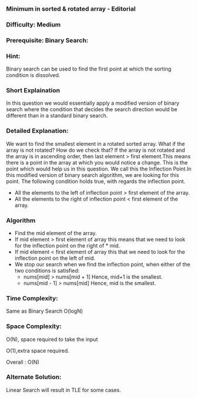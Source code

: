 ### **Minimum in sorted & rotated array - Editorial**
### **Difficulty**: Medium
### **Prerequisite: Binary Search**:
### **Hint:**
Binary search can be used to find the first point at which the sorting condition is dissolved. 
### **Short Explaination**
In this question we would essentially apply a modified version of binary search where the condition that decides the search direction would be different than in a standard binary search.
### **Detailed Explanation**:
We want to find the smallest element in a rotated sorted array. What if the array is not rotated? How do we check that?
If the array is not rotated and the array is in ascending order, then last element > first element.This means there is a point in the array at which you would notice a change. This is the point which would help us in this question. We call this the Inflection Point.In this modified version of binary search algorithm, we are looking for this point. The following condition holds true, with regards the inflection point.
* All the elements to the left of inflection point > first element of the array.
* All the elements to the right of inflection point < first element of the array.
### Algorithm 
* Find the mid element of the array.
* If mid element > first element of array this means that we need to look for the inflection point on the right of * mid.
* If mid element < first element of array this that we need to look for the inflection point on the left of mid.
* We stop our search when we find the inflection point, when either of the two conditions is satisfied:
	* nums[mid] > nums[mid + 1] Hence, mid+1 is the smallest.
	* nums[mid - 1] > nums[mid] Hence, mid is the smallest.
### **Time Complexity**:
Same as Binary Search  O(logN)
### **Space Complexity**:

O(N), space required to take the input

O(1),extra space required.

Overall : O(N)

### **Alternate Solution**:
Linear Search will result in TLE for some cases.
